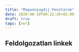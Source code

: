 ```yaml
---
title: "Magannyugdij Penztarak"
date: 2020-08-10T00:22:26+02:00
draft: true
tags: [ner]
---
```


## Feldolgozatlan linkek
